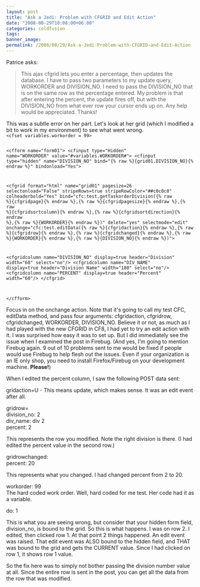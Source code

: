 ```yaml
---
layout: post
title: "Ask a Jedi: Problem with CFGRID and Edit Action"
date: "2008-08-29T10:08:00+06:00"
categories: coldfusion 
tags: 
banner_image: 
permalink: /2008/08/29/Ask-a-Jedi-Problem-with-CFGRID-and-Edit-Action
---
```


Patrice asks:

<blockquote>
<p>
This ajax cfgrid lets you enter a percentage, then updates
the database. I have to pass two parameters to my update query, WORKORDER and DIVISION_NO. I need to pass the DIVISION_NO that is on the same row as the
percentage entered. My problem is that after entering the percent, the update fires off, but with the DIVISION_NO from what ever row your cursor ends up on. Any help would be appreciated. Thanks!
</p>
</blockquote>
<!--more-->
This was a subtle error on her part. Let's look at her grid (which I modified a bit to work in my environment) to see what went wrong. 

<code>
&lt;cfset variables.workorder = 99&gt;

&lt;cfform name="form01"&gt;
&lt;cfinput type="Hidden" name="WORKORDER" value="#variables.WORKORDER#"&gt;
&lt;cfinput type="hidden" name="DIVISION_NO" bind="{% raw %}{grid01.DIVISION_NO}{% endraw %}" bindonload="Yes"&gt;

   &lt;cfgrid format="html" name="grid01" pagesize=26 selectonload="False" stripeRows=true stripeRowColor="##c0c0c0" colheaderbold="Yes"
			bind="cfc:test.getTaskorderDivision({% raw %}{cfgridpage}{% endraw %},{% raw %}{cfgridpagesize}{% endraw %},{% raw %}{cfgridsortcolumn}{% endraw %},{% raw %}{cfgridsortdirection}{% endraw %},{% raw %}{WORKORDER}{% endraw %})"
           delete="yes" selectmode="edit" onchange="cfc:test.editData({% raw %}{cfgridaction}{% endraw %},{% raw %}{cfgridrow}{% endraw %},{% raw %}{cfgridchanged}{% endraw %},{% raw %}{WORKORDER}{% endraw %},{% raw %}{DIVISION_NO}{% endraw %})"&gt;

  &lt;cfgridcolumn name="DIVISION_NO" display=true header="Division" width="60" select="no"/&gt;
  &lt;cfgridcolumn name="DIV_NAME" display=true header="Division Name" width="180" select="no"/&gt;
  &lt;cfgridcolumn name="PERCENT" display=true header="Percent" width="60"/&gt;
&lt;/cfgrid&gt;

&lt;/cfform&gt;
</code>

Focus in on the onchange action. Note that it's going to call my test CFC, editData method, and pass four arguments: cfgridaction, cfgridrow, cfgridchanged, WORKORDER, DIVISION_NO. Believe it or not, as much as I had played with the new CFGRID in CF8, I had yet to try an edit action with it. I was surprised how easy it was to set up. But I did immediately see the issue when I examined the post in Firebug. (And yes, I'm going to mention Firebug again. 9 out of 10 problems sent to me would be fixed if people would use Firebug to help flesh out the issues. Even if your organization is an IE only shop, you need to install Firefox/Firebug on your development machine. <b>Please!</b>)

When I edited the percent column, I saw the following POST data sent:

gridaction=U - This means update, which makes sense. It was an edit event after all.

gridrow=<br />
division_no: 2<br />
div_name: div 2<br />
percent: 2

This represents the row you modified. Note the right division is there. (I had edited the percent value in the second row.)

gridrowchanged:<br />
percent: 20

This represents what you changed. I had changed percent from 2 to 20.

workorder: 99<br />
The hard coded work order. Well, hard coded for me test. Her code had it as a variable.

do: 1

This is what you are seeing wrong, but consider that your hidden form field, division_no, is bound to the grid. So this is what happens. I was on row 2. I edited, then clicked row 1. At that point 2 things happened. An edit event was raised. That edit event was ALSO bound to the hidden field, and THAT was bound to the grid and gets the CURRENT
value. Since I had clicked on row 1, it shows row 1 value.

So the fix here was to simply not bother passing the division number value at all. Since the entire row is sent in the post, you can get all the data from the row that was modified.